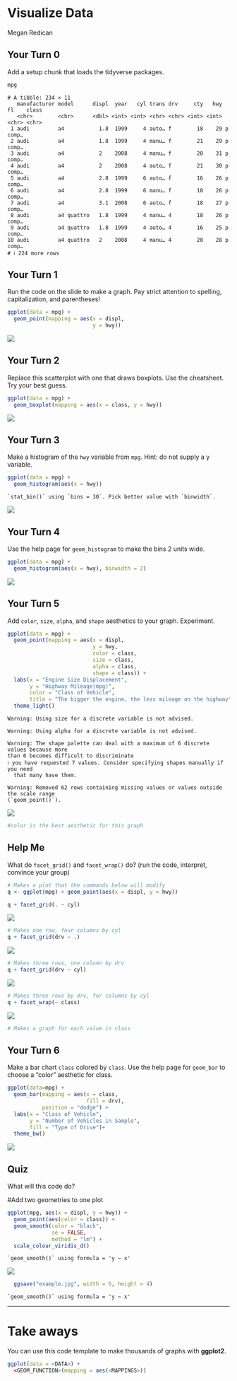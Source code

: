 # Visualize Data
Megan Redican

## Your Turn 0

Add a setup chunk that loads the tidyverse packages.

``` r
mpg
```

    # A tibble: 234 × 11
       manufacturer model      displ  year   cyl trans drv     cty   hwy fl    class
       <chr>        <chr>      <dbl> <int> <int> <chr> <chr> <int> <int> <chr> <chr>
     1 audi         a4           1.8  1999     4 auto… f        18    29 p     comp…
     2 audi         a4           1.8  1999     4 manu… f        21    29 p     comp…
     3 audi         a4           2    2008     4 manu… f        20    31 p     comp…
     4 audi         a4           2    2008     4 auto… f        21    30 p     comp…
     5 audi         a4           2.8  1999     6 auto… f        16    26 p     comp…
     6 audi         a4           2.8  1999     6 manu… f        18    26 p     comp…
     7 audi         a4           3.1  2008     6 auto… f        18    27 p     comp…
     8 audi         a4 quattro   1.8  1999     4 manu… 4        18    26 p     comp…
     9 audi         a4 quattro   1.8  1999     4 auto… 4        16    25 p     comp…
    10 audi         a4 quattro   2    2008     4 manu… 4        20    28 p     comp…
    # ℹ 224 more rows

## Your Turn 1

Run the code on the slide to make a graph. Pay strict attention to
spelling, capitalization, and parentheses!

``` r
ggplot(data = mpg) +
  geom_point(mapping = aes(x = displ,
                           y = hwy))
```

![](Week-4-Visualize-Exercises_files/figure-commonmark/unnamed-chunk-3-1.png)

## Your Turn 2

Replace this scatterplot with one that draws boxplots. Use the
cheatsheet. Try your best guess.

``` r
ggplot(data = mpg) +
  geom_boxplot(mapping = aes(x = class, y = hwy))
```

![](Week-4-Visualize-Exercises_files/figure-commonmark/unnamed-chunk-4-1.png)

## Your Turn 3

Make a histogram of the `hwy` variable from `mpg`. Hint: do not supply a
y variable.

``` r
ggplot(data = mpg) +
  geom_histogram(aes(x = hwy))
```

    `stat_bin()` using `bins = 30`. Pick better value with `binwidth`.

![](Week-4-Visualize-Exercises_files/figure-commonmark/unnamed-chunk-5-1.png)

## Your Turn 4

Use the help page for `geom_histogram` to make the bins 2 units wide.

``` r
ggplot(data = mpg) +
  geom_histogram(aes(x = hwy), binwidth = 2)
```

![](Week-4-Visualize-Exercises_files/figure-commonmark/unnamed-chunk-6-1.png)

## Your Turn 5

Add `color`, `size`, `alpha`, and `shape` aesthetics to your graph.
Experiment.

``` r
ggplot(data = mpg) +
  geom_point(mapping = aes(x = displ, 
                           y = hwy, 
                           color = class,
                           size = class,
                           alpha = class,
                           shape = class)) +
  labs(x = "Engine Size Displacement",
       y = "Highway Mileage(mpg)",
       color = "Class of Vehicle",
       title = "The bigger the engine, the less mileage on the highway")+
  theme_light()
```

    Warning: Using size for a discrete variable is not advised.

    Warning: Using alpha for a discrete variable is not advised.

    Warning: The shape palette can deal with a maximum of 6 discrete values because more
    than 6 becomes difficult to discriminate
    ℹ you have requested 7 values. Consider specifying shapes manually if you need
      that many have them.

    Warning: Removed 62 rows containing missing values or values outside the scale range
    (`geom_point()`).

![](Week-4-Visualize-Exercises_files/figure-commonmark/unnamed-chunk-7-1.png)

``` r
#color is the best aesthetic for this graph
```

## Help Me

What do `facet_grid()` and `facet_wrap()` do? (run the code, interpret,
convince your group)

``` r
# Makes a plot that the commands below will modify
q <- ggplot(mpg) + geom_point(aes(x = displ, y = hwy))

q + facet_grid(. ~ cyl)
```

![](Week-4-Visualize-Exercises_files/figure-commonmark/unnamed-chunk-8-1.png)

``` r
# Makes one row, four columns by cyl
q + facet_grid(drv ~ .)
```

![](Week-4-Visualize-Exercises_files/figure-commonmark/unnamed-chunk-8-2.png)

``` r
# Makes three rows, one column by drv
q + facet_grid(drv ~ cyl)
```

![](Week-4-Visualize-Exercises_files/figure-commonmark/unnamed-chunk-8-3.png)

``` r
# Makes three rows by drv, for columns by cyl
q + facet_wrap(~ class)
```

![](Week-4-Visualize-Exercises_files/figure-commonmark/unnamed-chunk-8-4.png)

``` r
# Makes a graph for each value in class
```

## Your Turn 6

Make a bar chart `class` colored by `class`. Use the help page for
`geom_bar` to choose a “color” aesthetic for class.

``` r
ggplot(data=mpg) +
  geom_bar(mapping = aes(x = class, 
                         fill = drv),
           position = "dodge") +
  labs(x = "Class of Vehicle",
       y = "Number of Vehicles in Sample",
       fill = "Type of Drive")+
  theme_bw()
```

![](Week-4-Visualize-Exercises_files/figure-commonmark/unnamed-chunk-9-1.png)

## Quiz

What will this code do?

\#Add two geometries to one plot

``` r
ggplot(mpg, aes(x = displ, y = hwy)) + 
  geom_point(aes(color = class)) +
  geom_smooth(color = "black", 
              se = FALSE, 
              method = "lm") +
  scale_colour_viridis_d()
```

    `geom_smooth()` using formula = 'y ~ x'

![](Week-4-Visualize-Exercises_files/figure-commonmark/unnamed-chunk-10-1.png)

``` r
  ggsave("example.jpg", width = 6, height = 4)
```

    `geom_smooth()` using formula = 'y ~ x'

------------------------------------------------------------------------

# Take aways

You can use this code template to make thousands of graphs with
**ggplot2**.

``` r
ggplot(data = <DATA>) +
  <GEOM_FUNCTION>(mapping = aes(<MAPPINGS>))
```
